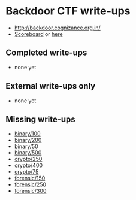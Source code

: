 # Backdoor CTF write-ups

* <http://backdoor.cognizance.org.in/>
* [Scoreboard](https://ctftime.org/event/72) or [here](scoreboard.txt)

## Completed write-ups

* none yet

## External write-ups only

* none yet

## Missing write-ups

* [binary/100](binary/100)
* [binary/200](binary/200)
* [binary/50](binary/50)
* [binary/500](binary/500)
* [crypto/250](crypto/250)
* [crypto/400](crypto/400)
* [crypto/75](crypto/75)
* [forensic/150](forensic/150)
* [forensic/250](forensic/250)
* [forensic/300](forensic/300)